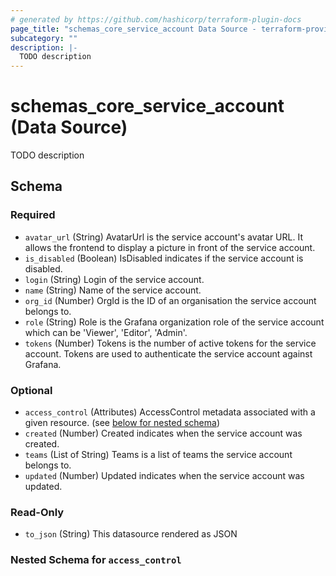 ```yaml
---
# generated by https://github.com/hashicorp/terraform-plugin-docs
page_title: "schemas_core_service_account Data Source - terraform-provider-schemas"
subcategory: ""
description: |-
  TODO description
---
```


# schemas_core_service_account (Data Source)

TODO description



<!-- schema generated by tfplugindocs -->
## Schema

### Required

- `avatar_url` (String) AvatarUrl is the service account's avatar URL. It allows the frontend to display a picture in front
of the service account.
- `is_disabled` (Boolean) IsDisabled indicates if the service account is disabled.
- `login` (String) Login of the service account.
- `name` (String) Name of the service account.
- `org_id` (Number) OrgId is the ID of an organisation the service account belongs to.
- `role` (String) Role is the Grafana organization role of the service account which can be 'Viewer', 'Editor', 'Admin'.
- `tokens` (Number) Tokens is the number of active tokens for the service account.
Tokens are used to authenticate the service account against Grafana.

### Optional

- `access_control` (Attributes) AccessControl metadata associated with a given resource. (see [below for nested schema](#nestedatt--access_control))
- `created` (Number) Created indicates when the service account was created.
- `teams` (List of String) Teams is a list of teams the service account belongs to.
- `updated` (Number) Updated indicates when the service account was updated.

### Read-Only

- `to_json` (String) This datasource rendered as JSON

<a id="nestedatt--access_control"></a>
### Nested Schema for `access_control`


